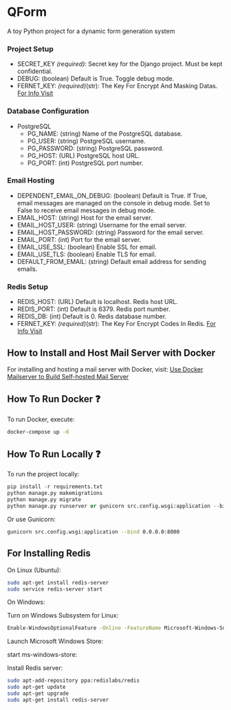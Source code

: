# QForm

A toy Python project for a dynamic form generation system

### Project Setup

- SECRET_KEY *(required)*: Secret key for the Django project. Must be kept confidential.
- DEBUG: (boolean) Default is True. Toggle debug mode.
- FERNET_KEY: *(required)*(str): The Key For Encrypt And Masking
  Datas. [For Info Visit](https://pypi.org/project/redis-management/)

### Database Configuration

- PostgreSQL
    - PG_NAME: (string) Name of the PostgreSQL database.
    - PG_USER: (string) PostgreSQL username.
    - PG_PASSWORD: (string) PostgreSQL password.
    - PG_HOST: (URL) PostgreSQL host URL.
    - PG_PORT: (int) PostgreSQL port number.

### Email Hosting

- DEPENDENT_EMAIL_ON_DEBUG: (boolean) Default is True. If True, email messages are managed on the console in debug
  mode. Set to False to receive email messages in debug mode.
- EMAIL_HOST: (string) Host for the email server.
- EMAIL_HOST_USER: (string) Username for the email server.
- EMAIL_HOST_PASSWORD: (string) Password for the email server.
- EMAIL_PORT: (int) Port for the email server.
- EMAIL_USE_SSL: (boolean) Enable SSL for email.
- EMAIL_USE_TLS: (boolean) Enable TLS for email.
- DEFAULT_FROM_EMAIL: (string) Default email address for sending emails.

### Redis Setup

- REDIS_HOST: (URL) Default is localhost. Redis host URL.
- REDIS_PORT: (int) Default is 6379. Redis port number.
- REDIS_DB: (int) Default is 0. Redis database number.
- FERNET_KEY: *(required)*(str): The Key For Encrypt Codes In
  Redis. [For Info Visit](https://pypi.org/project/redis-management/)

## How to Install and Host Mail Server with Docker

For installing and hosting a mail server with Docker, visit:
[Use Docker Mailserver to Build Self-hosted Mail Server](https://henrywithu.com/use-docker-mailserver-to-build-self-hosted-mail-server/)

## How To Run Docker :question:

To run Docker, execute:
```bash
docker-compose up -d
```


## How To Run Locally :question:

To run the project locally:

```python
pip install -r requirements.txt
python manage.py makemigrations
python manage.py migrate
python manage.py runserver or gunicorn src.config.wsgi:application --bind 0.0.0.0:8000
```

Or use Gunicorn:
```bash
gunicorn src.config.wsgi:application --bind 0.0.0.0:8000
```



## For Installing Redis

On Linux (Ubuntu):

```bash
sudo apt-get install redis-server
sudo service redis-server start
```

On Windows:

Turn on Windows Subsystem for Linux:
```bash
Enable-WindowsOptionalFeature -Online -FeatureName Microsoft-Windows-Subsystem-Linux
```


Launch Microsoft Windows Store:

start ms-windows-store:


Install Redis server:
```bash
sudo apt-add-repository ppa:redislabs/redis
sudo apt-get update
sudo apt-get upgrade
sudo apt-get install redis-server
```


